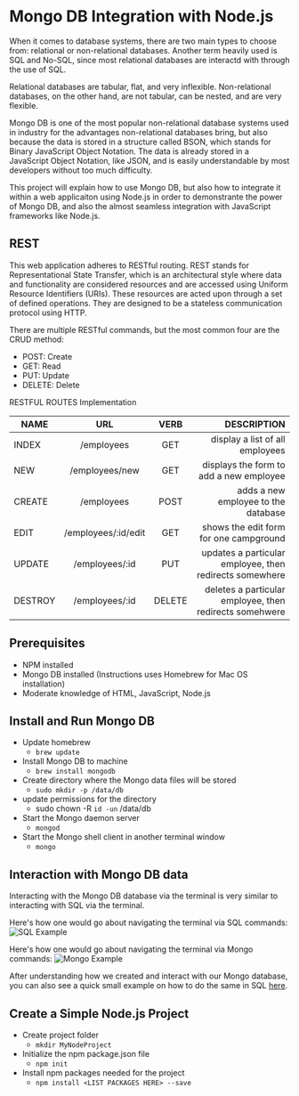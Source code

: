 # Mongo DB Integration with Node.js
When it comes to database systems, there are two main types to choose from:
relational or non-relational databases. Another term heavily used is SQL and No-SQL,
since most relational databases are interactd with through the use of SQL.

Relational databases are tabular, flat, and very inflexible. 
Non-relational databases, on the other hand, are not tabular, can be nested, and are very flexible.

Mongo DB is one of the most popular non-relational database systems used in industry
for the advantages non-relational databases bring, but also because the data is stored in a structure
called BSON, which stands for Binary JavaScript Object Notation. The data is already stored in a
JavaScript Object Notation, like JSON, and is easily understandable by most developers without
too much difficulty. 

This project will explain how to use Mongo DB, but also how to integrate it within a web applicaiton
using Node.js in order to demonstrante the power of Mongo DB, and also the almost seamless integration
with JavaScript frameworks like Node.js.

## REST
This web application adheres to RESTful routing.
REST stands for Representational State Transfer, which is an architectural style where
data and functionality are considered resources and are accessed using Uniform Resource 
Identifiers (URIs). These resources are acted upon through a set of defined operations. 
They are designed to be a stateless communication protocol using HTTP.

There are multiple RESTful commands, but the most common four are the CRUD method:
* POST:   Create 
* GET:    Read
* PUT:    Update
* DELETE: Delete 

RESTFUL ROUTES Implementation 
    
| NAME     | URL                  | VERB    | DESCRIPTION                                             |
| -------- |:--------------------:|:-------:|--------------------------------------------------------:|
| INDEX    | /employees           | GET     | display a list of all employees                         |
| NEW      | /employees/new       | GET     | displays the form to add a new employee                 |
| CREATE   | /employees           | POST    | adds a new employee to the database                     |
| EDIT     | /employees/:id/edit  | GET     | shows the edit form for one campground                  |
| UPDATE   | /employees/:id       | PUT     | updates a particular employee, then redirects somewhere |
| DESTROY  | /employees/:id       | DELETE  | deletes a particular employee, then redirects somehwere |

## Prerequisites
* NPM installed
* Mongo DB installed (Instructions uses Homebrew for Mac OS installation)
* Moderate knowledge of HTML, JavaScript, Node.js

## Install and Run Mongo DB
* Update homebrew
    * `brew update`
* Install Mongo DB to machine
    * `brew install mongodb`
* Create directory where the Mongo data files will be stored
    * `sudo mkdir -p /data/db`
* update permissions for the directory
    * sudo chown -R `id -un` /data/db
* Start the Mongo daemon server
    * `mongod`
* Start the Mongo shell client in another terminal window
    * `mongo`

## Interaction with Mongo DB data
Interacting with the Mongo DB database via the terminal is very similar to
interacting with SQL via the terminal.

Here's how one would go about navigating the terminal via SQL commands:
![SQL Example](https://github.com/akhan227/SQL-vs-NoSQL/blob/master/imgs/sqlExample.png "SQL Example")

Here's how one would go about navigating the terminal via Mongo commands:
![Mongo Example](https://github.com/akhan227/SQL-vs-NoSQL/blob/master/imgs/mongoExample.png "Mongo Example")

After understanding how we created and interact with our Mongo database, you can also see a quick small
example on how to do the same in SQL [here](https://github.com/akhan227/SQL-vs-NoSQL/example.sql).

## Create a Simple Node.js Project
* Create project folder
    * `mkdir MyNodeProject`
* Initialize the npm package.json file
    * `npm init`
* Install npm packages needed for the project
    * `npm install <LIST PACKAGES HERE> --save`

